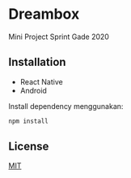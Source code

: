 # Dreambox

Mini Project Sprint Gade 2020

## Installation

- React Native 
- Android


Install dependency menggunakan: 
```javascript
npm install 
```

## License
[MIT](https://choosealicense.com/licenses/mit/)